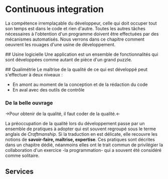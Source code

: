 # Continuous integration
La compétence irremplaçable du développeur, celle qui doit occuper tout son temps est dans le code et rien d'autre. Toutes les autres tâches nécessaires à l'obtention d'un programme doivent être effectuées par des mécanismes automatisés.
Nous verrons dans ce chapitre comment oeuvrent les rouages d'une usine de développement.

## Usine logicielle
Une application est un ensemble de fonctionnalités qui sont développées comme autant de pièce d'un grand puzzle.

## Qualimétrie
Le maîtrise de la qualité de ce qui est développé peut s'effectuer à deux niveaux :

 * En amont au moment de la conception et de la rédaction du code
 * En aval avec des outils de contrôle

### De la belle ouvrage
->Pour obtenir de la qualité, il faut coder de la qualité.<-

La préoccupation de la qualité lors du développement passe par un ensemble de pratiques à adopter qui est souvent regroupé sous le terme anglais de _Craftmanship_. Si la traduction en est délicate, elle recouvre les notions de **savoir-faire, maîtrise, expertise**. Ces pratiques sont décrites dans un chapitre dédié, néanmoins elles ont le trait commun de privilégier la collaboration d'un exercice -la programmation- qui a souvent été considéré comme solitaire.




## Services
